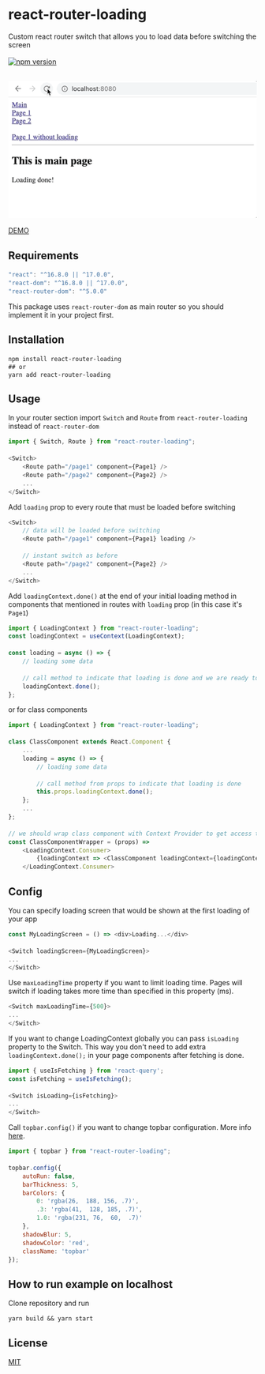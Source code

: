 # react-router-loading

Custom react router switch that allows you to load data before switching the screen\
\
[![npm version](https://badge.fury.io/js/react-router-loading.svg)](https://badge.fury.io/js/react-router-loading)

\
![](example.gif)

<a href="https://codesandbox.io/s/react-router-loading-demo-sguvm" target="_blank">DEMO</a>

## Requirements
```js
"react": "^16.8.0 || ^17.0.0",
"react-dom": "^16.8.0 || ^17.0.0",
"react-router-dom": "^5.0.0"
```

This package uses `react-router-dom` as main router so you should implement it in your project first.

## Installation

```console
npm install react-router-loading
## or
yarn add react-router-loading
```

## Usage

In your router section import `Switch` and `Route` from `react-router-loading` instead of `react-router-dom`
```js
import { Switch, Route } from "react-router-loading";

<Switch>
    <Route path="/page1" component={Page1} />
    <Route path="/page2" component={Page2} />
    ...
</Switch>
```

Add `loading` prop to every route that must be loaded before switching
```js
<Switch>
    // data will be loaded before switching
    <Route path="/page1" component={Page1} loading />

    // instant switch as before
    <Route path="/page2" component={Page2} />
    ...
</Switch>
```

Add `loadingContext.done()` at the end of your initial loading method in components that mentioned in routes with `loading` prop (in this case it's `Page1`)
```js
import { LoadingContext } from "react-router-loading";
const loadingContext = useContext(LoadingContext);

const loading = async () => {
    // loading some data

    // call method to indicate that loading is done and we are ready to switch
    loadingContext.done();
};
```
or for class components
```js
import { LoadingContext } from "react-router-loading";

class ClassComponent extends React.Component {
    ...
    loading = async () => {
        // loading some data

        // call method from props to indicate that loading is done
        this.props.loadingContext.done();
    };
    ...
};

// we should wrap class component with Context Provider to get access to loading methods
const ClassComponentWrapper = (props) =>
    <LoadingContext.Consumer>
        {loadingContext => <ClassComponent loadingContext={loadingContext} {...props} />}
    </LoadingContext.Consumer>

```

## Config

You can specify loading screen that would be shown at the first loading of your app
```js
const MyLoadingScreen = () => <div>Loading...</div>

<Switch loadingScreen={MyLoadingScreen}>
...
</Switch>
```

Use `maxLoadingTime` property if you want to limit loading time. Pages will switch if loading takes more time than specified in this property (ms).
```js
<Switch maxLoadingTime={500}>
...
</Switch>
```

If you want to change LoadingContext globally you can pass `isLoading` property to the Switch. This way you don't need to add extra `loadingContext.done();` in your page components after fetching is done.
```js
import { useIsFetching } from 'react-query';
const isFetching = useIsFetching();

<Switch isLoading={isFetching}>
...
</Switch>
```

Call `topbar.config()` if you want to change topbar configuration. More info <a href="http://buunguyen.github.io/topbar/" target="_blank">here</a>.
```js
import { topbar } from "react-router-loading";

topbar.config({
    autoRun: false,
    barThickness: 5,
    barColors: {
        0: 'rgba(26,  188, 156, .7)',
        .3: 'rgba(41,  128, 185, .7)',
        1.0: 'rgba(231, 76,  60,  .7)'
    },
    shadowBlur: 5,
    shadowColor: 'red',
    className: 'topbar'
});
```
## How to run example on localhost

Clone repository and run
```
yarn build && yarn start
```

## License

[MIT](./LICENSE)

